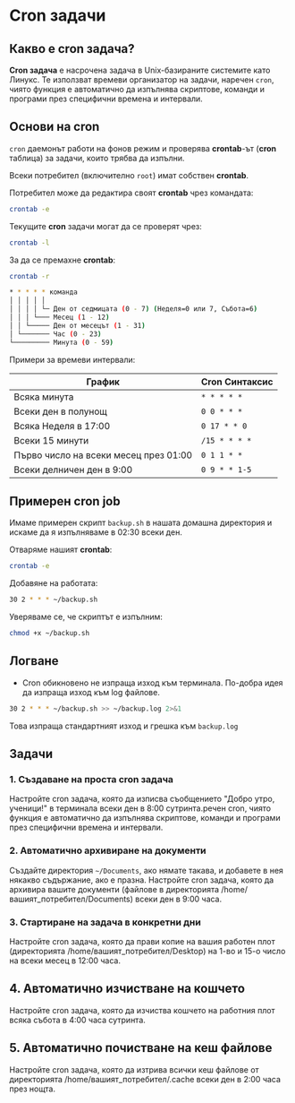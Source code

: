 # Cron задачи

## Какво e cron задача?

**Cron задача** е насрочена задача в Unix-базираните системите като Линукс. Те използват времеви организатор на задачи, наречен `cron`, чиято функция е автоматично да изпълнява скриптове, команди и програми през специфични времена и интервали.

## Основи на cron

`cron` даемонът работи на фонов режим и проверява **crontab**-ът (**cron** таблица) за задачи, които трябва да изпълни.

Всеки потребител (включително `root`) имат собствен **crontab**.

Потребител може да редактира своят **crontab** чрез командата:

```bash
crontab -e
```

Текущите **cron** задачи могат да се проверят чрез:

```bash
crontab -l
```

За да се премахне **crontab**:

```bash
crontab -r
```

```bash
* * * * * команда
│ │ │ │ │
│ │ │ │ └─ Ден от седмицата (0 - 7) (Неделя=0 или 7, Събота=6)
│ │ │ └─── Месец (1 - 12)
│ │ └───── Ден от месецът (1 - 31)
│ └─────── Час (0 - 23)
└───────── Минута (0 - 59)
```

Примери за времеви интервали:

| График                                | Cron Синтаксис |
| ------------------------------------- | -------------- |
| Всяка минута                          | `* * * * *`    |
| Всеки ден в полунощ                   | `0 0 * * *`    |
| Всяка Неделя в 17:00                  | `0 17 * * 0`   |
| Всеки 15 минути                       | `/15 * * * *`  |
| Първо число на всеки месец през 01:00 | `0 1 1 * *`    |
| Всеки делничен ден в 9:00             | `0 9 * * 1-5`  |

## Примерен cron job

Имаме примерен скрипт `backup.sh` в нашата домашна директория и искаме да я изпълняваме в 02:30 всеки ден.

Отваряме нашият **crontab**:

```bash
crontab -e
```

Добавяне на работата:

```bash
30 2 * * * ~/backup.sh
```

Уверяваме се, че скриптът е изпълним:

```bash
chmod +x ~/backup.sh
```

## Логване

- Cron обикновено не изпраща изход към терминала. По-добра идея да изпраща изход към log файлове.

```bash
30 2 * * * ~/backup.sh >> ~/backup.log 2>&1
```

Това изпраща стандартният изход и грешка към `backup.log`

## Задачи

### 1. Създаване на проста cron задача

Настройте cron задача, която да изписва съобщението "Добро утро, ученици!" в терминала всеки ден в 8:00 сутринта.речен cron, чиято функция е автоматично да изпълнява скриптове, команди и програми през специфични времена и интервали.

### 2. Автоматично архивиране на документи

Създайте директория `~/Documents`, ако нямате такава, и добавете в нея някакво съдържание, ако е празна. Настройте cron задача, която да архивира вашите документи (файлове в директорията /home/вашият_потребител/Documents) всеки ден в 9:00 часа.

### 3. Стартиране на задача в конкретни дни

Настройте cron задача, която да прави копие на вашия работен плот (директорията /home/вашият_потребител/Desktop) на 1-во и 15-о число на всеки месец в 12:00 часа.

## 4. Автоматично изчистване на кошчето

Настройте cron задача, която да изчиства кошчето на работния плот всяка събота в 4:00 часа сутринта.

## 5. Автоматично почистване на кеш файлове

Настройте cron задача, която да изтрива всички кеш файлове от директорията /home/вашият_потребител/.cache всеки ден в 2:00 часа през нощта.
